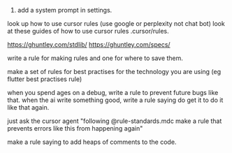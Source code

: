 

1. add a system prompt in settings.

look up how to use cursor rules (use google or perplexity not chat bot)
look at these guides of how to use cursor rules .cursor/rules. 

https://ghuntley.com/stdlib/
https://ghuntley.com/specs/

write a rule for making rules and one for where to save them.

make a set of rules for best practises for the technology you are using (eg flutter best practises rule)

when you spend ages on a debug, write a rule to prevent future bugs like that.
when the ai write something good, write a rule saying do get it to do it like that again. 

just ask the cursor agent "following @rule-standards.mdc make a rule that prevents errors like this from happening again"

make a rule saying to add heaps of comments to the code. 



